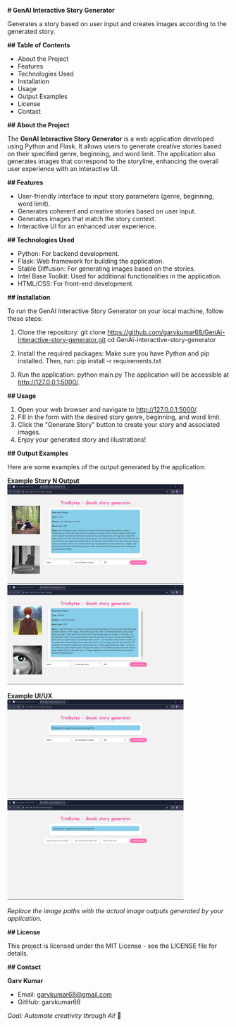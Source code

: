**# GenAI Interactive Story Generator**

Generates a story based on user input and creates images according to the generated story.

**## Table of Contents**

- About the Project
- Features
- Technologies Used
- Installation
- Usage
- Output Examples
- License
- Contact

**## About the Project**

The **GenAI Interactive Story Generator** is a web application developed using Python and Flask. It allows users to generate creative stories based on their specified genre, beginning, and word limit. The application also generates images that correspond to the storyline, enhancing the overall user experience with an interactive UI.

**## Features**

- User-friendly interface to input story parameters (genre, beginning, word limit).
- Generates coherent and creative stories based on user input.
- Generates images that match the story context.
- Interactive UI for an enhanced user experience.

**## Technologies Used**

- Python: For backend development.
- Flask: Web framework for building the application.
- Stable Diffusion: For generating images based on the stories.
- Intel Base Toolkit: Used for additional functionalities in the application.
- HTML/CSS: For front-end development.

**## Installation**

To run the GenAI Interactive Story Generator on your local machine, follow these steps:

1. Clone the repository:
   git clone https://github.com/garvkumar68/GenAi-interactive-story-generator.git
   cd GenAi-interactive-story-generator

2. Install the required packages:
   Make sure you have Python and pip installed. Then, run:
   pip install -r requirements.txt

3. Run the application:
   python main.py
   The application will be accessible at http://127.0.0.1:5000/.

**## Usage**

1. Open your web browser and navigate to http://127.0.0.1:5000/.
2. Fill in the form with the desired story genre, beginning, and word limit.
3. Click the "Generate Story" button to create your story and associated images.
4. Enjoy your generated story and illustrations!

**## Output Examples**

Here are some examples of the output generated by the application:

**Example Story N Output**<br>
<img src="https://github.com/garvkumar68/GenAi-interactive-story-generator/blob/main/images_output/s1.png" alt="Robot Image 1" width="400">
<img src="https://github.com/garvkumar68/GenAi-interactive-story-generator/blob/main/images_output/s2.png" alt="Robot Image 2" width="400">

**Example UI/UX**<br>
<img src="https://github.com/garvkumar68/GenAi-interactive-story-generator/blob/main/images_output/ui1.png" alt="Robot Image 3" width="400">
<img src="https://github.com/garvkumar68/GenAi-interactive-story-generator/blob/main/images_output/ui2.png" alt="Robot Image 4" width="400">





*Replace the image paths with the actual image outputs generated by your application.*

**## License**

This project is licensed under the MIT License - see the LICENSE file for details.

**## Contact**

**Garv Kumar**  
- Email: garvkumar68@gmail.com  
- GitHub: garvkumar68
  
*Goal: Automate creativity through AI!* 🌟
